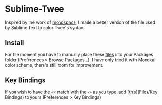 # Sublime-Twee

Inspired by the work of [monospace](https://github.com/monospaced/sublime-twee), I made a better version of the file used by Sublime Text to color Twee's syntax.

## Install

For the moment you have to manually place these [files](Files) into your Packages folder (Preferences > Browse Packages…). 
I have only tried it with Monokai color scheme, there's still room for improvement.


## Key Bindings

If you wish to have the `<<` match with the `>>` as you type, add [this](Files/Key Bindings) to yours (Preferences > Key Bindings)
